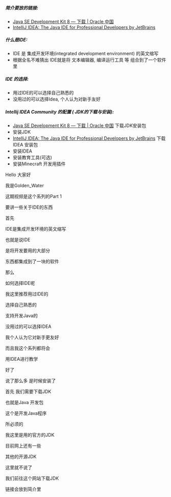 ##### 简介要放的链接:

- [Java SE Development Kit 8 — 下载 | Oracle 中国](https://www.oracle.com/cn/java/technologies/javase/javase-jdk8-downloads.html)
- [IntelliJ IDEA: The Java IDE for Professional Developers by JetBrains](https://www.jetbrains.com/idea/)

##### 什么是IDE:

- IDE 是 集成开发环境(integrated development environment) 的英文缩写
- 根据全名不难猜出 IDE就是将 文本编辑器, 编译运行工具 等 组合到了一个软件里

##### IDE 的选择:

- 用过IDE的可以选择自己熟悉的
- 没用过的可以选择Idea, 个人认为对新手友好

##### Intellij IDEA Community 的配置 ( JDK的下载与安装):

- [Java SE Development Kit 8 — 下载 | Oracle 中国](https://www.oracle.com/cn/java/technologies/javase/javase-jdk8-downloads.html)  下载JDK安装包
- 安装JDK
- [IntelliJ IDEA: The Java IDE for Professional Developers by JetBrains](https://www.jetbrains.com/idea/) 下载 IDEA 安装包
- 安装IDEA
- 安装教育工具(可选)
- 安装Minecraft 开发用插件



Hello 大家好

我是Golden_Water

这期视频是这个系列的Part 1

要讲一些关于IDE的东西

首先

IDE是集成开发环境的英文缩写

也就是说IDE

是将开发要用的大部分

东西都集成到了一块的软件



那么

如何选择IDE呢

我这里推荐用过IDE的

选择自己熟悉的

支持开发Java的

没用过的可以选择IDEA

我个人认为它对新手更友好 

而且我这个系列都将会

用IDEA进行教学



好了

说了那么多 是时候安装了

首先 我们需要下载JDK

也就是Java 开发包

这个是开发Java程序

所必须的

我这里是用的官方的JDK

目前网上还有一些

其他的开源JDK

这里就不说了

我们前往这个网站下载JDK

链接会放到简介里

